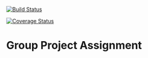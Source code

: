 [![Build Status](https://travis-ci.org/tommywenjiezhang/wenjie_zhang_is_219_assignment1.svg?branch=master)](https://travis-ci.org/tommywenjiezhang/wenjie_zhang_is_219_assignment1)

[![Coverage Status](https://coveralls.io/repos/github/tommywenjiezhang/wenjie_zhang_is_219_assignment1/badge.svg?branch=master)](https://coveralls.io/github/tommywenjiezhang/wenjie_zhang_is_219_assignment1?branch=master)

<h1>Group Project Assignment </h1>
